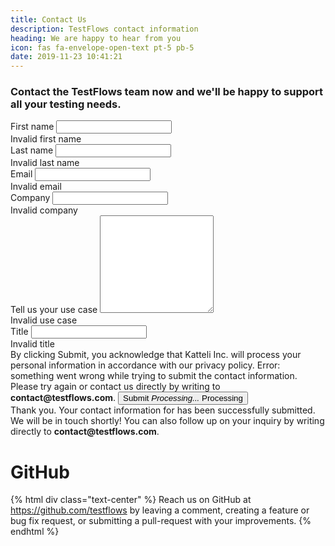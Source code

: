 ```yaml
---
title: Contact Us
description: TestFlows contact information
heading: We are happy to hear from you
icon: fas fa-envelope-open-text pt-5 pb-5
date: 2019-11-23 10:41:21
---
```


<div class="row">
  <form class="needs-validation contact-us" novalidate onsubmit="return submitContactUs(this);">
    <div class="row form-header">
      <div class="col-md-2"></div>
      <div class="col-md-8">
        <h3>Contact the TestFlows team now and we'll be happy to support all your testing needs.</h4>
      </div>
      <div class="col-md-2"></div>
    </div>
    <div class="form-fields">
      <div class="row">
        <div class="col-sm-6">
          <label for="firstname">First name</label>
          <input type="text" class="form-control" id="firstname" required placeholder="">
          <div class="invalid-feedback">
            Invalid first name
          </div>
        </div>
        <div class="col-sm-6">
          <label for="lastname">Last name</label>
          <input type="text" class="form-control" id="lastname" required placeholder="">
          <div class="invalid-feedback">
            Invalid last name
          </div>
        </div>
      </div>
      <div class="row">
        <div class="col">
          <label for="email">Email</label>
          <input type="email" class="form-control" id="email" required placeholder="">
          <div class="invalid-feedback">
            Invalid email
          </div>
        </div>
      </div>
      <div class="row">
        <div class="col">
          <label for="company">Company</label>
          <input type="company" class="form-control" id="company" required placeholder="">
          <div class="invalid-feedback">
            Invalid company
          </div>
        </div>
      </div>
      <div class="row">
        <div class="col">
          <label for="usecase">Tell us your use case</label>
          <textarea type="text" rows="10"  class="form-control" id="usecase" required placeholder=""></textarea>
          <div class="invalid-feedback">
            Invalid use case
          </div>
        </div>
      </div>
      <div class="row d-none">
        <div class="col">
          <label for="title">Title</label>
          <input type="title" class="form-control" id="title" required placeholder="">
          <div class="invalid-feedback">
            Invalid title
          </div>
        </div>
      </div>
      <div class="row">
        <div class="col text-center text-small">
            <label class="text-secondary">
              By clicking Submit, you acknowledge that Katteli Inc. will
              process your personal information in accordance with our privacy policy.
            </label>
            <label class="text-danger failed-submission d-none">
              <span role="error-message">Error: something went wrong while trying to submit the contact information</span>. Please try again or contact us directly by writing to <strong>contact@testflows.com</strong>.
            </label>
            <button class="btn" id="submit">
              <label role="submit"><span>Submit</span><i class="fas fa-envelope-open-text pl-2"></i></label>
              <label role="processing" class="d-none">
                <i class="pr-2">
                  <span class="spinner-border text-light" style="width: 1.2em; height: 1.2em;" role="status">
                    <span class="sr-only text-center">Processing...</span>
                  </span>
                </i>Processing
              </label>
            </button>
        </div>
      </div>
    </div>
    <div class="row">
      <div class="col text-success text-center successful-submission d-none">
        <div class="fas fa-check fa-2x"></div>
        <div>
          <label>
            Thank you. Your contact information for <span role="contact-email"></span> has been successfully submitted. We will be in touch shortly! You can also follow up on your inquiry by writing directly to <strong>contact@testflows.com</strong>.
          </label>
        </div>
      </div>
    </div>
  </form>
</div>

<script>
function submitContactUs(form) {
    if (form.checkValidity() === false) {
        document.activeElement && document.activeElement.blur()
        invalid = form.querySelector(":invalid")
        if (invalid.getAttribute("type") !== "title") {
            invalid.focus()
            return true
        }
    }
    if (form.querySelector("input[type=title]").value !== '') {
        form.querySelectorAll("input").forEach(function(el) {
            el.value = ''
        })
        form.querySelector("textarea").value = ''
        return false;
    }

    var MD5 = function(d){var r = M(V(Y(X(d),8*d.length)));return r.toLowerCase()};function M(d){for(var _,m="0123456789ABCDEF",f="",r=0;r<d.length;r++)_=d.charCodeAt(r),f+=m.charAt(_>>>4&15)+m.charAt(15&_);return f}function X(d){for(var _=Array(d.length>>2),m=0;m<_.length;m++)_[m]=0;for(m=0;m<8*d.length;m+=8)_[m>>5]|=(255&d.charCodeAt(m/8))<<m%32;return _}function V(d){for(var _="",m=0;m<32*d.length;m+=8)_+=String.fromCharCode(d[m>>5]>>>m%32&255);return _}function Y(d,_){d[_>>5]|=128<<_%32,d[14+(_+64>>>9<<4)]=_;for(var m=1732584193,f=-271733879,r=-1732584194,i=271733878,n=0;n<d.length;n+=16){var h=m,t=f,g=r,e=i;f=md5_ii(f=md5_ii(f=md5_ii(f=md5_ii(f=md5_hh(f=md5_hh(f=md5_hh(f=md5_hh(f=md5_gg(f=md5_gg(f=md5_gg(f=md5_gg(f=md5_ff(f=md5_ff(f=md5_ff(f=md5_ff(f,r=md5_ff(r,i=md5_ff(i,m=md5_ff(m,f,r,i,d[n+0],7,-680876936),f,r,d[n+1],12,-389564586),m,f,d[n+2],17,606105819),i,m,d[n+3],22,-1044525330),r=md5_ff(r,i=md5_ff(i,m=md5_ff(m,f,r,i,d[n+4],7,-176418897),f,r,d[n+5],12,1200080426),m,f,d[n+6],17,-1473231341),i,m,d[n+7],22,-45705983),r=md5_ff(r,i=md5_ff(i,m=md5_ff(m,f,r,i,d[n+8],7,1770035416),f,r,d[n+9],12,-1958414417),m,f,d[n+10],17,-42063),i,m,d[n+11],22,-1990404162),r=md5_ff(r,i=md5_ff(i,m=md5_ff(m,f,r,i,d[n+12],7,1804603682),f,r,d[n+13],12,-40341101),m,f,d[n+14],17,-1502002290),i,m,d[n+15],22,1236535329),r=md5_gg(r,i=md5_gg(i,m=md5_gg(m,f,r,i,d[n+1],5,-165796510),f,r,d[n+6],9,-1069501632),m,f,d[n+11],14,643717713),i,m,d[n+0],20,-373897302),r=md5_gg(r,i=md5_gg(i,m=md5_gg(m,f,r,i,d[n+5],5,-701558691),f,r,d[n+10],9,38016083),m,f,d[n+15],14,-660478335),i,m,d[n+4],20,-405537848),r=md5_gg(r,i=md5_gg(i,m=md5_gg(m,f,r,i,d[n+9],5,568446438),f,r,d[n+14],9,-1019803690),m,f,d[n+3],14,-187363961),i,m,d[n+8],20,1163531501),r=md5_gg(r,i=md5_gg(i,m=md5_gg(m,f,r,i,d[n+13],5,-1444681467),f,r,d[n+2],9,-51403784),m,f,d[n+7],14,1735328473),i,m,d[n+12],20,-1926607734),r=md5_hh(r,i=md5_hh(i,m=md5_hh(m,f,r,i,d[n+5],4,-378558),f,r,d[n+8],11,-2022574463),m,f,d[n+11],16,1839030562),i,m,d[n+14],23,-35309556),r=md5_hh(r,i=md5_hh(i,m=md5_hh(m,f,r,i,d[n+1],4,-1530992060),f,r,d[n+4],11,1272893353),m,f,d[n+7],16,-155497632),i,m,d[n+10],23,-1094730640),r=md5_hh(r,i=md5_hh(i,m=md5_hh(m,f,r,i,d[n+13],4,681279174),f,r,d[n+0],11,-358537222),m,f,d[n+3],16,-722521979),i,m,d[n+6],23,76029189),r=md5_hh(r,i=md5_hh(i,m=md5_hh(m,f,r,i,d[n+9],4,-640364487),f,r,d[n+12],11,-421815835),m,f,d[n+15],16,530742520),i,m,d[n+2],23,-995338651),r=md5_ii(r,i=md5_ii(i,m=md5_ii(m,f,r,i,d[n+0],6,-198630844),f,r,d[n+7],10,1126891415),m,f,d[n+14],15,-1416354905),i,m,d[n+5],21,-57434055),r=md5_ii(r,i=md5_ii(i,m=md5_ii(m,f,r,i,d[n+12],6,1700485571),f,r,d[n+3],10,-1894986606),m,f,d[n+10],15,-1051523),i,m,d[n+1],21,-2054922799),r=md5_ii(r,i=md5_ii(i,m=md5_ii(m,f,r,i,d[n+8],6,1873313359),f,r,d[n+15],10,-30611744),m,f,d[n+6],15,-1560198380),i,m,d[n+13],21,1309151649),r=md5_ii(r,i=md5_ii(i,m=md5_ii(m,f,r,i,d[n+4],6,-145523070),f,r,d[n+11],10,-1120210379),m,f,d[n+2],15,718787259),i,m,d[n+9],21,-343485551),m=safe_add(m,h),f=safe_add(f,t),r=safe_add(r,g),i=safe_add(i,e)}return Array(m,f,r,i)}function md5_cmn(d,_,m,f,r,i){return safe_add(bit_rol(safe_add(safe_add(_,d),safe_add(f,i)),r),m)}function md5_ff(d,_,m,f,r,i,n){return md5_cmn(_&m|~_&f,d,_,r,i,n)}function md5_gg(d,_,m,f,r,i,n){return md5_cmn(_&f|m&~f,d,_,r,i,n)}function md5_hh(d,_,m,f,r,i,n){return md5_cmn(_^m^f,d,_,r,i,n)}function md5_ii(d,_,m,f,r,i,n){return md5_cmn(m^(_|~f),d,_,r,i,n)}function safe_add(d,_){var m=(65535&d)+(65535&_);return(d>>16)+(_>>16)+(m>>16)<<16|65535&m}function bit_rol(d,_){return d<<_|d>>>32-_}

    body = JSON.stringify({
        "firstname": form.querySelector("#firstname").value,
        "lastname": form.querySelector("#lastname").value,
        "email": form.querySelector("#email").value,
        "company": form.querySelector("#company").value,
        "usecase": form.querySelector("#usecase").value,
        "created": (new Date()).toISOString().replace("Z", "000Z")
    })

    public_token = "j23345d234dsksjfdsl23afsdfFA234"
    public_magic_number = "d2343fe3342242324abfec12"
    signature = MD5(public_magic_number + unescape(encodeURIComponent(body)))

    form.querySelector("label[role=submit]").classList.add("d-none")
    form.querySelector("label[role=processing]").classList.remove("d-none")
    form.querySelector(".failed-submission").classList.add("d-none")

    response = null
    fetch(`https://api.testflows.com/public/v1/form/contact/${signature}`, {
        method: 'POST',
        headers: {
            Accept: "application/json",
            "Content-Type": "application/json",
            Authorization: `Bearer ${public_token}`,
        },
        body: body
    })
    .then((resp) => {
        response = resp
        return response.text()
    })
    .then((text) => {
        if (response.ok) {
            form.querySelector(".form-fields").classList.add("d-none")
            form.querySelector(".successful-submission").classList.remove("d-none")
            form.querySelector(".successful-submission span[role=contact-email]").innerHTML = form.querySelector("#email").value
            return
        }
        try {
            data = JSON.parse(text)
        }
        catch (e) {
            data = text
        }
        if ("detail" in data)
            throw new Error(data.detail)
        if (data)
            throw new Error(JSON.stringify(data))
        throw new Error(resp.status)
    })
    .catch((e) => {
        console.log(`Error -> ${e}`)
        element = form.querySelector(".failed-submission")
        element.classList.remove("d-none")
        element.querySelector("span[role=error-message]").innerHTML = `${e}`
        form.querySelector("label[role=submit]").classList.remove("d-none")
        form.querySelector("label[role=processing]").classList.add("d-none")
    })

    return false
}
</script>

# <div class="fab fa-2x fa-github text-success"></div>
# GitHub

{% html div class="text-center" %}
Reach us on GitHub at https://github.com/testflows
by leaving a comment, creating a feature or bug fix request,
or submitting a pull-request with your improvements.
{% endhtml %}
